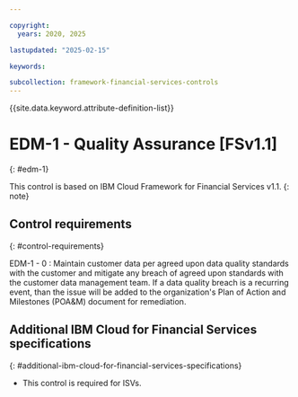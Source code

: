 ```yaml
---

copyright:
  years: 2020, 2025

lastupdated: "2025-02-15"

keywords:

subcollection: framework-financial-services-controls
---
```


{{site.data.keyword.attribute-definition-list}}

               
# EDM-1 - Quality Assurance [FSv1.1]
{: #edm-1}

This control is based on IBM Cloud Framework for Financial Services v1.1.
{: note}


## Control requirements
{: #control-requirements}

EDM-1 - 0
    : Maintain customer data per agreed upon data quality standards with the customer and mitigate any breach of agreed upon standards with the customer data management team. If a data quality breach is a recurring event, than the issue will be added to the organization's Plan of Action and Milestones (POA&M) document for remediation.

## Additional IBM Cloud for Financial Services specifications
{: #additional-ibm-cloud-for-financial-services-specifications}

- This control is required for ISVs.





